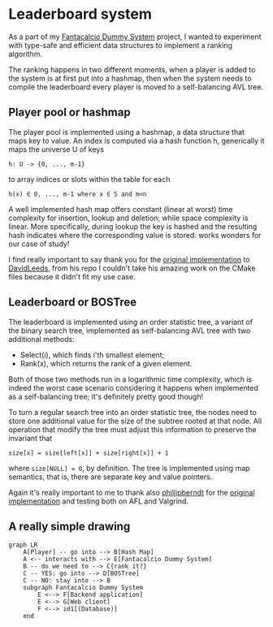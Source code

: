 # Leaderboard system

As a part of my [Fantacalcio Dummy System](https://github.com/AlessVolpe/FantacalcioDummySystem.git)
project, I wanted to experiment with type-safe and efficient data structures
to implement a ranking algorithm.

The ranking happens in two different moments, when a player is added to the
system is at first put into a hashmap, then when the system needs to compile
the leaderboard every player is moved to a self-balancing AVL tree.

## Player pool or hashmap

The player pool is implemented using a hashmap, a data structure that maps
key to value. An index is computed via a hash function h, generically it maps
the universe U of keys

```
h: U -> {0, ..., m-1}
```

to array indices or slots within
the table for each

```
h(x) ∈ 0, ..., m-1 where x ∈ S and m<n
```

A well implemented hash map offers constant (linear at worst) time complexity
for insertion, lookup and deletion; while space complexity is linear. More
specifically, during lookup the key is hashed and the resulting hash indicates
where the corresponding value is stored: works wonders for our case of study!

I find really important to say thank you for the
[original implementation](https://github.com/DavidLeeds/hashmap.git) to
[DavidLeeds](https://github.com/DavidLeeds), from his repo I couldn't take his
amazing work on the CMake files because it didn't fit my use case.

## Leaderboard or BOSTree

The leaderboard is implemented using an order statistic tree,
a variant of the binary search tree, implemented as self-balancing AVL tree
with two additional methods:

- Select(i), which finds i'th smallest element;
- Rank(x), which returns the rank of a given element.

Both of those two methods run in a logarithmic time complexity, which is indeed
the worst case scenario considering it happens when implemented as a
self-balancing tree; it's definitely pretty good though!

To turn a regular search tree into an order statistic tree, the nodes need to
store one additional value for the size of the subtree rooted at that node.
All operation that modify the tree must adjust this information to preserve the
invariant that

```
size[x] = size[left[x]] + size[right[x]] + 1
```

where ```size[NULL] = 0```, by definition.
The tree is implemented using map semantics, that is, there are separate key
and value pointers.

Again it's really important to me to thank also
[phillipberndt](https://github.com/phillipberndt) for the
[original implementation](https://github.com/phillipberndt/bostree.git) and
testing both on AFL and Valgrind.

## A really simple drawing

```mermaid
graph LR
    A[Player] -- go into --> B[Hash Map]
    A <-- interacts with --> E[Fantacalcio Dummy System]
    B -- do we need to --> C{rank it?}
    C -- YES: go into --> D[BOSTree]
    C -- NO: stay into --> B
    subgraph Fantacalcio Dummy System
        E <--> F[Backend application]
        E <--> G[Web client]
        F <--> id1[(Database)]
    end
```